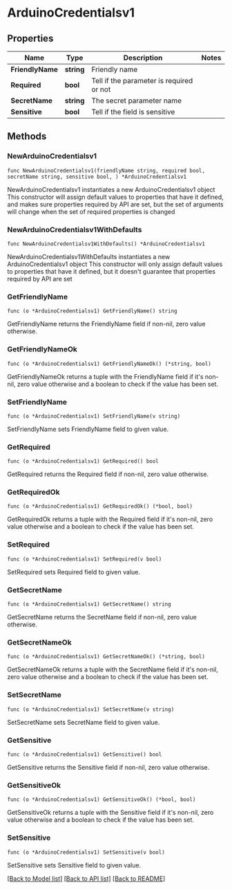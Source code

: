# ArduinoCredentialsv1

## Properties

Name | Type | Description | Notes
------------ | ------------- | ------------- | -------------
**FriendlyName** | **string** | Friendly name | 
**Required** | **bool** | Tell if the parameter is required or not | 
**SecretName** | **string** | The secret parameter name | 
**Sensitive** | **bool** | Tell if the field is sensitive | 

## Methods

### NewArduinoCredentialsv1

`func NewArduinoCredentialsv1(friendlyName string, required bool, secretName string, sensitive bool, ) *ArduinoCredentialsv1`

NewArduinoCredentialsv1 instantiates a new ArduinoCredentialsv1 object
This constructor will assign default values to properties that have it defined,
and makes sure properties required by API are set, but the set of arguments
will change when the set of required properties is changed

### NewArduinoCredentialsv1WithDefaults

`func NewArduinoCredentialsv1WithDefaults() *ArduinoCredentialsv1`

NewArduinoCredentialsv1WithDefaults instantiates a new ArduinoCredentialsv1 object
This constructor will only assign default values to properties that have it defined,
but it doesn't guarantee that properties required by API are set

### GetFriendlyName

`func (o *ArduinoCredentialsv1) GetFriendlyName() string`

GetFriendlyName returns the FriendlyName field if non-nil, zero value otherwise.

### GetFriendlyNameOk

`func (o *ArduinoCredentialsv1) GetFriendlyNameOk() (*string, bool)`

GetFriendlyNameOk returns a tuple with the FriendlyName field if it's non-nil, zero value otherwise
and a boolean to check if the value has been set.

### SetFriendlyName

`func (o *ArduinoCredentialsv1) SetFriendlyName(v string)`

SetFriendlyName sets FriendlyName field to given value.


### GetRequired

`func (o *ArduinoCredentialsv1) GetRequired() bool`

GetRequired returns the Required field if non-nil, zero value otherwise.

### GetRequiredOk

`func (o *ArduinoCredentialsv1) GetRequiredOk() (*bool, bool)`

GetRequiredOk returns a tuple with the Required field if it's non-nil, zero value otherwise
and a boolean to check if the value has been set.

### SetRequired

`func (o *ArduinoCredentialsv1) SetRequired(v bool)`

SetRequired sets Required field to given value.


### GetSecretName

`func (o *ArduinoCredentialsv1) GetSecretName() string`

GetSecretName returns the SecretName field if non-nil, zero value otherwise.

### GetSecretNameOk

`func (o *ArduinoCredentialsv1) GetSecretNameOk() (*string, bool)`

GetSecretNameOk returns a tuple with the SecretName field if it's non-nil, zero value otherwise
and a boolean to check if the value has been set.

### SetSecretName

`func (o *ArduinoCredentialsv1) SetSecretName(v string)`

SetSecretName sets SecretName field to given value.


### GetSensitive

`func (o *ArduinoCredentialsv1) GetSensitive() bool`

GetSensitive returns the Sensitive field if non-nil, zero value otherwise.

### GetSensitiveOk

`func (o *ArduinoCredentialsv1) GetSensitiveOk() (*bool, bool)`

GetSensitiveOk returns a tuple with the Sensitive field if it's non-nil, zero value otherwise
and a boolean to check if the value has been set.

### SetSensitive

`func (o *ArduinoCredentialsv1) SetSensitive(v bool)`

SetSensitive sets Sensitive field to given value.



[[Back to Model list]](../README.md#documentation-for-models) [[Back to API list]](../README.md#documentation-for-api-endpoints) [[Back to README]](../README.md)


